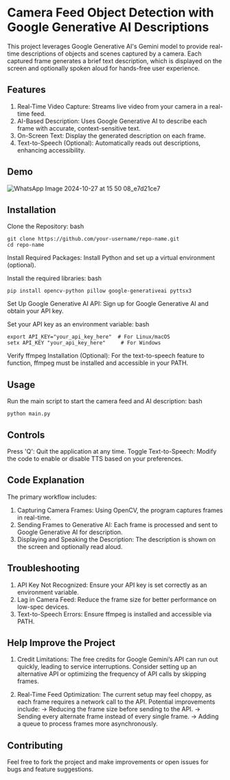 # Camera Feed Object Detection with Google Generative AI Descriptions
This project leverages Google Generative AI's Gemini model to provide real-time descriptions of objects and scenes captured by a camera. Each captured frame generates a brief text description, which is displayed on the screen and optionally spoken aloud for hands-free user experience.

## Features
1. Real-Time Video Capture: Streams live video from your camera in a real-time feed. 
2. AI-Based Description: Uses Google Generative AI to describe each frame with accurate, context-sensitive text.
3. On-Screen Text: Display the generated description on each frame.
4. Text-to-Speech (Optional): Automatically reads out descriptions, enhancing accessibility. 
   
## Demo
![WhatsApp Image 2024-10-27 at 15 50 08_e7d21ce7](https://github.com/user-attachments/assets/b5c5de0c-e0a1-4c12-a9e4-c3b15a96a4d7)


## Installation
Clone the Repository:
bash
```
git clone https://github.com/your-username/repo-name.git
cd repo-name
```

Install Required Packages:
Install Python and set up a virtual environment (optional).

Install the required libraries:
bash
```
pip install opencv-python pillow google-generativeai pyttsx3
```

Set Up Google Generative AI API:
Sign up for Google Generative AI and obtain your API key.

Set your API key as an environment variable:
bash
```
export API_KEY="your_api_key_here"  # For Linux/macOS
setx API_KEY "your_api_key_here"     # For Windows
```

Verify ffmpeg Installation (Optional):
For the text-to-speech feature to function, ffmpeg must be installed and accessible in your PATH.

## Usage
Run the main script to start the camera feed and AI description:
bash
```
python main.py
```

## Controls
Press 'Q': Quit the application at any time.
Toggle Text-to-Speech: Modify the code to enable or disable TTS based on your preferences.

## Code Explanation
The primary workflow includes:

1. Capturing Camera Frames: Using OpenCV, the program captures frames in real-time.
2. Sending Frames to Generative AI: Each frame is processed and sent to Google Generative AI for description.
3. Displaying and Speaking the Description: The description is shown on the screen and optionally read aloud.

## Troubleshooting
1. API Key Not Recognized: Ensure your API key is set correctly as an environment variable.
2. Lag in Camera Feed: Reduce the frame size for better performance on low-spec devices.
3. Text-to-Speech Errors: Ensure ffmpeg is installed and accessible via PATH.

## Help Improve the Project
1. Credit Limitations:
The free credits for Google Gemini’s API can run out quickly, leading to service interruptions. Consider setting up an alternative API or optimizing the frequency of API calls by skipping frames.

2. Real-Time Feed Optimization:
The current setup may feel choppy, as each frame requires a network call to the API. Potential improvements include:
-> Reducing the frame size before sending to the API.
-> Sending every alternate frame instead of every single frame.
-> Adding a queue to process frames more asynchronously.

## Contributing
Feel free to fork the project and make improvements or open issues for bugs and feature suggestions.

